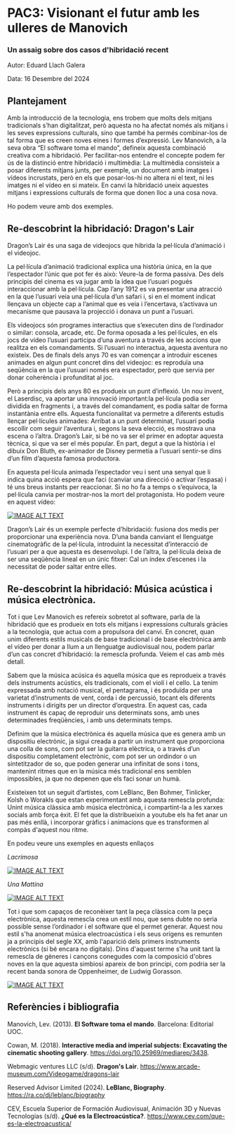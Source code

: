 # PAC3: Visionant el futur amb les ulleres de Manovich
### Un assaig sobre dos casos d'hibridació recent

Autor: Eduard Llach Galera

Data: 16 Desembre del 2024

## Plantejament

Amb la introducció de la tecnologia, ens trobem que molts dels mitjans tradicionals s’han digitalitzat, però aquesta no ha afectat només als mitjans i les seves expressions culturals, sino que també ha permés combinar-los de tal forma que es creen noves eines i formes d’expressió. Lev Manovich, a la seva obra “El software toma el mando”, defineix aquesta combinació creativa com a hibridació. Per facilitar-nos entendre el concepte podem fer ús de la distinció entre hibridació i multimèdia: La multimèdia consisteix a posar diferents mitjans junts, per exemple, un document amb imatges i vídeos incrustats, però en els que posar-los-hi no altera ni el text, ni les imatges ni el vídeo en si mateix. En canvi la hibridació uneix aquestes mitjans i expressions culturals de forma que donen lloc a una cosa nova.

Ho podem veure amb dos exemples. 

## Re-descobrint la hibridació: Dragon's Lair

Dragon’s Lair és una saga de videojocs que hibrida la pel·lícula d’animació i el videojoc.

La pel·lícula d’animació tradicional explica una història única, en la que l’espectador l’únic que pot fer és això: Veure-la de forma passiva. Des dels principis del cinema es va jugar amb la idea que l’usuari pogués interaccionar amb la pel·lícula. Cap l’any 1912 es va presentar una atracció en la que l’usuari veia una pel·lícula d’un safari i, si en el moment indicat llençava un objecte cap a l’animal que es veia i l’encertava, s’activava un mecanisme que pausava la projecció i donava un punt a l’usuari.

Els videojocs són programes interactius que s’executen dins de l’ordinador o similar: consola, arcade, etc. De forma oposada a les pel·lícules, en els jocs de vídeo l’usuari participa d’una aventura a través de les accions que realitza en els comandaments. Si l’usuari no interactua, aquesta aventura no existeix. Des de finals dels anys 70 es van començar a introduir escenes animades en algun punt concret dins del videojoc: es reproduïa una seqüència en la que l’usuari només era espectador, però que servia per donar coherència i profunditat al joc.

Però a principis dels anys 80 es produeix un punt d’inflexió. Un nou invent, el Laserdisc, va  aportar una innovació important:la pel·lícula podia ser dividida en fragments i, a través del comandament, es podia saltar de forma instantània entre ells.
Aquesta funcionalitat va permetre a diferents estudis llençar pel·lícules animades: Arribat a un punt determinat, l’usuari podia escollir com seguir l’aventura i, segons la seva elecció, es mostrava una escena o l’altra. Dragon’s Lair, si bé no va ser el primer en adoptar aquesta tècnica, si que va ser el més popular. En part, degut a que la història i el dibuix Don Bluth, ex-animador de Disney permetia a l’usuari sentir-se dins d’un film d’aquesta famosa productora. 

En aquesta pel·lícula animada l’espectador veu i sent una senyal que li indica quina acció espera que faci (canviar una direcció o activar l’espasa) i té uns breus instants per reaccionar. Si no ho fa a temps o s’equivoca, la pel·lícula canvia per mostrar-nos la mort del protagonista. Ho podem veure en aquest vídeo:

[![IMAGE ALT TEXT](http://img.youtube.com/vi/0nEFWVXmHNQ/0.jpg)](http://www.youtube.com/watch?v=0nEFWVXmHNQ "Dragon's Lair II: Time Warp (1991) (4K Upscale)")

Dragon’s Lair és un exemple perfecte d’hibridació: fusiona dos medis per proporcionar una experiència nova. D’una banda canviant el llenguatge cinematogràfic de la pel·lícula, introduint la necessitat d’interacció de l’usuari per a que aquesta es desenvolupi. I de l’altra, la pel·lícula deixa de ser una seqüència lineal en un únic fitxer: Cal un índex d’escenes i la necessitat de poder saltar entre elles.

## Re-descobrint la hibridació: Música acústica i música electrònica.

Tot i que Lev Manovich es refereix sobretot al software, parla de la hibridació que es produeix en tots els mitjans i expressions culturals gràcies a la tecnologia, que actua com a propulsora del canvi. En concret, quan unim diferents estils musicals de base tradicional i de base electrònica amb el vídeo per donar a llum a un llenguatge audiovisual nou, podem parlar d’un cas concret d’hibridació: la remescla profunda. Veiem el cas amb més detall.

Sabem que la música acúsica és aquella música que es reprodueix a través dels instruments acústics, els tradicionals, com el violí i el cello. La tenim expressada amb notació musical, el pentagrama, i és produïda per una varietat d’instruments de vent, corda i de percussió, tocant els diferents instruments i dirigits per un director d’orquestra. En aquest cas, cada instrument és capaç de reproduir uns determinats sons, amb unes determinades freqüències, i amb uns determinats temps.

Definim que la música electrònica és aquella música que es genera amb un dispositiu electrònic, ja sigui creada a partir un instrument que proporciona una colla de sons, com pot ser la guitarra elèctrica, o a través d’un dispositiu completament electrònic, com pot ser un ordindor o un sintetitzador de so, que poden generar una infinitat de sons i tons, mantenint ritmes que en la música més tradicional ens semblen impossibles, ja que no depenen que els faci sonar un humà.

Existeixen tot un seguit d’artistes, com LeBlanc, Ben Bohmer, Tinlicker, Kolsh o Worakls que estan experimentant amb aquesta remescla profunda: Unint música clàssica amb música electrònica, i compartint-la a les xarxes socials amb força èxit. El fet que la distribueixin a youtube els ha fet anar un pas més enllà, i incorporar gràfics i animacions que es transformen al compàs d'aquest nou ritme.

En podeu veure uns exemples en aquests enllaços 

*Lacrimosa* 

[![IMAGE ALT TEXT](http://img.youtube.com/vi/sxgE8je65fU/0.jpg)](http://www.youtube.com/watch?v=sxgE8je65fU "Lacrimosa")

*Una Mattina*

[![IMAGE ALT TEXT](http://img.youtube.com/vi/BhJPcEmfM7M/0.jpg)](http://www.youtube.com/watch?v=BhJPcEmfM7M "Una Mattina")

Tot i que som capaços de reconèixer tant la peça clàssica com la peça electrònica, aquesta remescla crea un estil nou, que sens dubte no seria possible sense l’ordinador i el software que el permet generar. Aquest nou estil s'ha anomenat música electroacústica i els seus orígens es remunten ja a principis del segle XX, amb l'aparició dels primers instruments electrònics (si bé encara no digitals). Dins d'aquest terme s'ha unit tant la remescla de gèneres i cançons conegudes com la composició d'obres noves en la que aquesta simbiosi apareix de bon principi, com podria ser la recent banda sonora de Oppenheimer, de Ludwig Gorasson.

[![IMAGE ALT TEXT](http://img.youtube.com/vi/4JZ-o3iAJv4/0.jpg)](http://www.youtube.com/watch?v=4JZ-o3iAJv4 "Can you hear the music")

## Referències i bibliografia

Manovich, Lev. (2013). **El Software toma el mando**. Barcelona: Editorial UOC.  

Cowan, M. (2018). **Interactive media and imperial subjects: Excavating the cinematic shooting gallery**. https://doi.org/10.25969/mediarep/3438.

Webmagic ventures LLC (s/d). **Dragon's Lair**. https://www.arcade-museum.com/Videogame/dragons-lair

Reserved Advisor Limited (2024). **LeBlanc, Biography**. https://ra.co/dj/leblanc/biography

CEV, Escuela Superior de Formación Audiovisual, Animación 3D y Nuevas Tecnologías (s/d). **¿Qué es la Electroacústica?**. https://www.cev.com/que-es-la-electroacustica/
